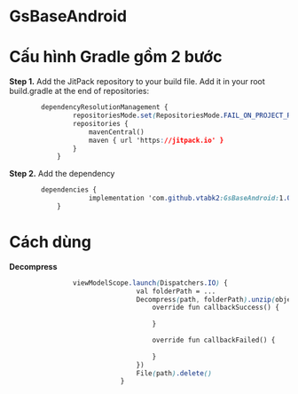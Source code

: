 # GsBaseAndroid

# Cấu hình Gradle gồm 2 bước

**Step 1.** Add the JitPack repository to your build file. Add it in your root build.gradle at the end of repositories:
```css
        dependencyResolutionManagement {
                repositoriesMode.set(RepositoriesMode.FAIL_ON_PROJECT_REPOS)
                repositories {
                    mavenCentral()
                    maven { url 'https://jitpack.io' }
                }
            }
```

**Step 2.** Add the dependency
```css
        dependencies {
                    implementation 'com.github.vtabk2:GsBaseAndroid:1.0.1'
            }
```

# Cách dùng

**Decompress**

```css
                viewModelScope.launch(Dispatchers.IO) {
                                val folderPath = ...
                                Decompress(path, folderPath).unzip(object : Decompress.Callback {
                                    override fun callbackSuccess() {
                                     
                                    }

                                    override fun callbackFailed() {
                                    
                                    }
                                })
                                File(path).delete()
                            }
```
